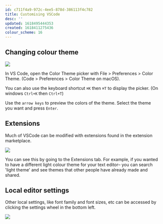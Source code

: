 ```yaml
---
id: c711f4a9-972c-4ee5-878d-386113f4c782
title: Customising VSCode
desc: ''
updated: 1618495444353
created: 1618411275436
colour_scheme: 16
---
```


## Changing colour theme

![](https://code.visualstudio.com/assets/docs/getstarted/themes/themes_hero.gif)

In VS Code, open the Color Theme picker with File > Preferences > Color Theme. (Code > Preferences > Color Theme on macOS).

You can also use the keyboard shortcut `⌘K` then `⌘T` to display the picker. (On windows `Ctrl+K` then `Ctrl+T`)

Use the `arrow keys` to preview the colors of the theme.
Select the theme you want and press `Enter`.

## Extensions

Much of VSCode can be modified with extensions found in the extension marketplace.

![](https://code.visualstudio.com/assets/docs/editor/extension-gallery/recommendations.png)

You can see this by going to the Extensions tab. For example, if you wanted to have a different light colour theme for your text editor– you can search 'light theme' and see themes that other people have already made and shared.

## Local editor settings

Other local settings, like font family and font sizes, etc can be accessed by clicking the settings wheel in the bottom left.

![](http://www.alphr.com/wp-content/uploads/2020/12/Screenshot_6-22.png)